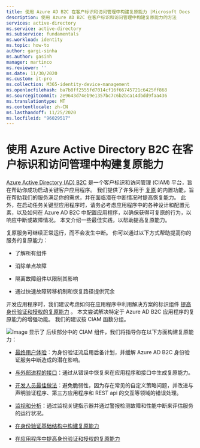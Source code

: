 ```yaml
---
title: 使用 Azure AD B2C 在客户标识和访问管理中构建复原能力 |Microsoft Docs
description: 使用 Azure AD B2C 在客户标识和访问管理中构建复原能力的方法
services: active-directory
ms.service: active-directory
ms.subservice: fundamentals
ms.workload: identity
ms.topic: how-to
author: gargi-sinha
ms.author: gasinh
manager: martinco
ms.reviewer: ''
ms.date: 11/30/2020
ms.custom: it-pro
ms.collection: M365-identity-device-management
ms.openlocfilehash: ba7b8ff2555fd7014cf16f66745721c6425ff868
ms.sourcegitcommit: 2e9643d74eb9e1357bc7c6b2bca14dbdd9faa436
ms.translationtype: MT
ms.contentlocale: zh-CN
ms.lasthandoff: 11/25/2020
ms.locfileid: "96029517"
---
```

# <a name="build-resilience-in-your-customer-identity-and-access-management-with-azure-active-directory-b2c"></a>使用 Azure Active Directory B2C 在客户标识和访问管理中构建复原能力

[Azure Active Directory (AD) B2C](https://docs.microsoft.com/azure/active-directory-b2c/overview) 是一个客户标识和访问管理 (CIAM) 平台，旨在帮助你成功启动关键客户应用程序。 我们提供了许多用于 [复原](https://azure.microsoft.com/blog/advancing-azure-active-directory-availability/) 的内置功能，旨在帮助我们的服务满足你的需求，并在面临潜在中断情况时提高恢复能力。 此外，在启动任务关键型应用程序时，请务必考虑应用程序中的各种设计和配置元素，以及如何在 Azure AD B2C 中配置应用程序，以确保获得可复原的行为，以响应中断或故障情况。 本文介绍一些最佳实践，以帮助提高复原能力。

复原服务可继续正常运行，而不会发生中断。 你可以通过以下方式帮助提高你的服务的复原能力：

- 了解所有组件

- 消除单点故障

- 隔离故障组件以限制其影响

- 通过快速故障转移机制和恢复路径提供冗余

开发应用程序时，我们建议考虑如何在应用程序中利用解决方案的标识组件 [提高身份验证和授权的复原能力](resilience-app-development-overview.md) 。 本文尝试解决特定于 Azure AD B2C 应用程序的复原能力的增强功能。 我们的建议按 CIAM 函数分组。

![Image 显示了 ](media/resilience-b2c/high-level-components.png) 后续部分中的 CIAM 组件，我们将指导你在以下方面构建复原能力：

- [最终用户体验](resilient-end-user-experience.md)：为身份验证流启用后备计划，并缓解 Azure AD B2C 身份验证服务中断造成的潜在影响。

- [与外部进程的接口](resilient-external-processes.md)：通过从错误中恢复来在应用程序和接口中生成复原能力。  

- [开发人员最佳做法](resilience-b2c-developer-best-practices.md)：避免脆弱性，因为存在常见的自定义策略问题，并改进与声明验证程序、第三方应用程序和 REST api 的交互等领域的错误处理。

- [监视和分析](resilience-with-monitoring-alerting.md)：通过监视关键指示器并通过警报检测故障和性能中断来评估服务的运行状况。

- [在身份验证基础结构中构建复原能力](resilience-in-infrastructure.md)

- [在应用程序中提高身份验证和授权的复原能力](resilience-app-development-overview.md)
